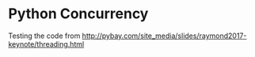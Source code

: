 # Python Concurrency

Testing the code from http://pybay.com/site_media/slides/raymond2017-keynote/threading.html
